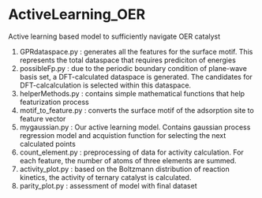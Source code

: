 # ActiveLearning_OER
Active learning based model to sufficiently navigate OER catalyst

1. GPRdataspace.py : generates all the features for the surface motif. This represents the total dataspace that requires prediciton of energies
2. possibleFp.py : due to the periodic boundary condition of plane-wave basis set, a DFT-calculated dataspace is generated. The candidates for DFT-calcalculation is selected within this dataspace.
3. helperMethods.py : contains simple mathematical functions that help featurization process
4. motif_to_feature.py : converts the surface motif of the adsorption site to feature vector
5. mygaussian.py : Our active learning model. Contains gaussian process regression model and acquistion function for selecting the next calculated points
6. count_element.py : preprocessing of data for activity calculation. For each feature, the number of atoms of three elements are summed.
7. activity_plot.py : based on the Boltzmann distribution of reaction kinetics, the activity of ternary catalyst is calculated.
8. parity_plot.py : assessment of model with final dataset 
